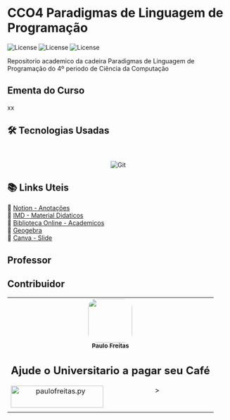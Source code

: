 # CCO4 Paradigmas de Linguagem de Programação
![License](https://img.shields.io/badge/Code%20License-MIT-green.svg)
![License](https://img.shields.io/badge/Java-learning-red.svg)
![License](https://img.shields.io/badge/UNIFG-Paradigmas%20de%20Linguagem%20de%20Programação-yellow.svg)

Repositorio academico da cadeira Paradigmas de Linguagem de Programação do 4º periodo de Ciência da Computação 

## Ementa do Curso
xx
## 🛠 Tecnologias Usadas
<br>
<p align="center">
<img alt="Git" src="https://img.shields.io/badge/git%20-%23F05033.svg?&style=for-the-badge&logo=git&logoColor=white"/>

## 📚 Links Uteis

🔖 [Notion - Anotações](https://www.notion.so)<br>
🔖 [IMD - Material Didaticos](https://materialpublic.imd.ufrn.br/)<br>
🔖 [Biblioteca Online - Academicos](https://plataforma.bvirtual.com.br/)<br>
🔖 [Geogebra](https://www.geogebra.org/)<br>
🔖 [Canva - Slide](https://www.canva.com/)<br>

  ## Professor
  ## Contribuidor

<table>
    <td align="center"><a href="https://github.com/paulofreitas-py"><img style="border-radius: 20%;" src="https://avatars.githubusercontent.com/u/42820569?s=400&u=756d1c6a756b352a1095e7cb9289d3170f909765&v=4" width="100px;" alt=""/><br /><sub><b>Paulo Freitas</b></sub></a></br>
  
## Ajude o Universitario a pagar seu Café
<p align="center">><a href="https://www.buymeacoffee.com/paulofreitas.py"> <img align="left" src="https://cdn.buymeacoffee.com/buttons/v2/default-yellow.png" height="50" width="210" alt="paulofreitas.py" /></a></p><br>
